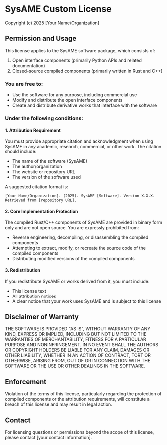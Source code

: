 # SysAME Custom License

Copyright (c) 2025 [Your Name/Organization]

## Permission and Usage

This license applies to the SysAME software package, which consists of:
1. Open interface components (primarily Python APIs and related documentation)
2. Closed-source compiled components (primarily written in Rust and C++)

### You are free to:

- Use the software for any purpose, including commercial use
- Modify and distribute the open interface components
- Create and distribute derivative works that interface with the software

### Under the following conditions:

#### 1. Attribution Requirement
You must provide appropriate citation and acknowledgment when using SysAME in any academic, research, commercial, or other work. The citation should include:

- The name of the software (SysAME)
- The author/organization
- The website or repository URL
- The version of the software used

A suggested citation format is:
```
[Your Name/Organization]. (2025). SysAME [Software]. Version X.X.X. Retrieved from [repository URL]. 
```

#### 2. Core Implementation Protection
The compiled Rust/C++ components of SysAME are provided in binary form only and are not open source. You are expressly prohibited from:

- Reverse engineering, decompiling, or disassembling the compiled components
- Attempting to extract, modify, or recreate the source code of the compiled components
- Distributing modified versions of the compiled components

#### 3. Redistribution
If you redistribute SysAME or works derived from it, you must include:

- This license text
- All attribution notices
- A clear notice that your work uses SysAME and is subject to this license

## Disclaimer of Warranty

THE SOFTWARE IS PROVIDED "AS IS", WITHOUT WARRANTY OF ANY KIND, EXPRESS OR IMPLIED, INCLUDING BUT NOT LIMITED TO THE WARRANTIES OF MERCHANTABILITY, FITNESS FOR A PARTICULAR PURPOSE AND NONINFRINGEMENT. IN NO EVENT SHALL THE AUTHORS OR COPYRIGHT HOLDERS BE LIABLE FOR ANY CLAIM, DAMAGES OR OTHER LIABILITY, WHETHER IN AN ACTION OF CONTRACT, TORT OR OTHERWISE, ARISING FROM, OUT OF OR IN CONNECTION WITH THE SOFTWARE OR THE USE OR OTHER DEALINGS IN THE SOFTWARE.

## Enforcement

Violation of the terms of this license, particularly regarding the protection of compiled components or the attribution requirements, will constitute a breach of this license and may result in legal action.

## Contact

For licensing questions or permissions beyond the scope of this license, please contact [your contact information].